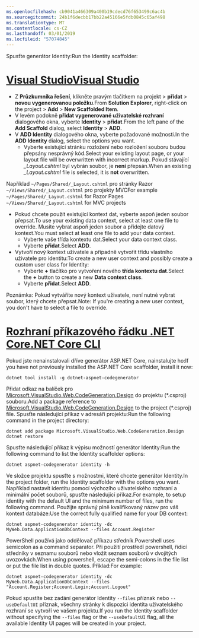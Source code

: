 ```yaml
---
ms.openlocfilehash: cb9041a466309a400b19cdecd76f653499c6ac4b
ms.sourcegitcommit: 24b1f6decbb17bb22a45166e5fdb0845c65af498
ms.translationtype: MT
ms.contentlocale: cs-CZ
ms.lasthandoff: 03/01/2019
ms.locfileid: "57074845"
---
```

<span data-ttu-id="61ba6-101">Spusťte generátor Identity:</span><span class="sxs-lookup"><span data-stu-id="61ba6-101">Run the Identity scaffolder:</span></span>

# <a name="visual-studiotabvisual-studio"></a>[<span data-ttu-id="61ba6-102">Visual Studio</span><span class="sxs-lookup"><span data-stu-id="61ba6-102">Visual Studio</span></span>](#tab/visual-studio)

* <span data-ttu-id="61ba6-103">Z **Průzkumníka řešení**, klikněte pravým tlačítkem na projekt > **přidat** > **novou vygenerovanou položku**.</span><span class="sxs-lookup"><span data-stu-id="61ba6-103">From **Solution Explorer**, right-click on the project > **Add** > **New Scaffolded Item**.</span></span>
* <span data-ttu-id="61ba6-104">V levém podokně **přidat vygenerované uživatelské rozhraní** dialogového okna, vyberte **Identity** > **přidat**.</span><span class="sxs-lookup"><span data-stu-id="61ba6-104">From the left pane of the **Add Scaffold** dialog, select **Identity** > **ADD**.</span></span>
* <span data-ttu-id="61ba6-105">V **ADD Identity** dialogového okna, vyberte požadované možnosti.</span><span class="sxs-lookup"><span data-stu-id="61ba6-105">In the **ADD Identity** dialog, select the options you want.</span></span>
  * <span data-ttu-id="61ba6-106">Vyberte existující stránku rozložení nebo rozložení souboru budou přepsány nesprávný kód.</span><span class="sxs-lookup"><span data-stu-id="61ba6-106">Select your existing layout page, or your layout file will be overwritten with incorrect markup.</span></span> <span data-ttu-id="61ba6-107">Pokud stávající  *\_Layout.cshtml* byl vybrán soubor, je **není** přepsán.</span><span class="sxs-lookup"><span data-stu-id="61ba6-107">When an existing *\_Layout.cshtml* file is selected, it is **not** overwritten.</span></span>

 <span data-ttu-id="61ba6-108">Například `~/Pages/Shared/_Layout.cshtml` pro stránky Razor `~/Views/Shared/_Layout.cshtml` pro projekty MVC</span><span class="sxs-lookup"><span data-stu-id="61ba6-108">For example `~/Pages/Shared/_Layout.cshtml` for Razor Pages `~/Views/Shared/_Layout.cshtml` for MVC projects</span></span>
* <span data-ttu-id="61ba6-109">Pokud chcete použít existující kontext dat, vyberte aspoň jeden soubor přepsat.</span><span class="sxs-lookup"><span data-stu-id="61ba6-109">To use your existing data context, select at least one file to override.</span></span> <span data-ttu-id="61ba6-110">Musíte vybrat aspoň jeden soubor a přidejte datový kontext.</span><span class="sxs-lookup"><span data-stu-id="61ba6-110">You must select at least one file to add your data context.</span></span>
  * <span data-ttu-id="61ba6-111">Vyberte vaše třída kontextu dat.</span><span class="sxs-lookup"><span data-stu-id="61ba6-111">Select your data context class.</span></span>
  * <span data-ttu-id="61ba6-112">Vyberte **přidat**.</span><span class="sxs-lookup"><span data-stu-id="61ba6-112">Select **ADD**.</span></span>
* <span data-ttu-id="61ba6-113">Vytvoří nový kontext uživatele a případně vytvořit třídu vlastního uživatele pro identitu:</span><span class="sxs-lookup"><span data-stu-id="61ba6-113">To create a new user context and possibly create a custom user class for Identity:</span></span>
  * <span data-ttu-id="61ba6-114">Vyberte **+** tlačítko pro vytvoření nového **třída kontextu dat**.</span><span class="sxs-lookup"><span data-stu-id="61ba6-114">Select the **+** button to create a new **Data context class**.</span></span>
  * <span data-ttu-id="61ba6-115">Vyberte **přidat**.</span><span class="sxs-lookup"><span data-stu-id="61ba6-115">Select **ADD**.</span></span>

<span data-ttu-id="61ba6-116">Poznámka: Pokud vytváříte nový kontext uživatele, není nutné vybrat soubor, který chcete přepsat.</span><span class="sxs-lookup"><span data-stu-id="61ba6-116">Note: If you're creating a new user context, you don't have to select a file to override.</span></span>

# <a name="net-core-clitabnetcore-cli"></a>[<span data-ttu-id="61ba6-117">Rozhraní příkazového řádku .NET Core</span><span class="sxs-lookup"><span data-stu-id="61ba6-117">.NET Core CLI</span></span>](#tab/netcore-cli)

<span data-ttu-id="61ba6-118">Pokud jste nenainstalovali dříve generátor ASP.NET Core, nainstalujte ho:</span><span class="sxs-lookup"><span data-stu-id="61ba6-118">If you have not previously installed the ASP.NET Core scaffolder, install it now:</span></span>

```cli
dotnet tool install -g dotnet-aspnet-codegenerator
```

<span data-ttu-id="61ba6-119">Přidat odkaz na balíček pro [Microsoft.VisualStudio.Web.CodeGeneration.Design](https://www.nuget.org/packages/Microsoft.VisualStudio.Web.CodeGeneration.Design/) do projektu (\*.csproj) souboru.</span><span class="sxs-lookup"><span data-stu-id="61ba6-119">Add a package reference to [Microsoft.VisualStudio.Web.CodeGeneration.Design](https://www.nuget.org/packages/Microsoft.VisualStudio.Web.CodeGeneration.Design/) to the project (\*.csproj) file.</span></span> <span data-ttu-id="61ba6-120">Spusťte následující příkaz v adresáři projektu:</span><span class="sxs-lookup"><span data-stu-id="61ba6-120">Run the following command in the project directory:</span></span>

```cli
dotnet add package Microsoft.VisualStudio.Web.CodeGeneration.Design
dotnet restore
```

<span data-ttu-id="61ba6-121">Spusťte následující příkaz k výpisu možností generátor Identity:</span><span class="sxs-lookup"><span data-stu-id="61ba6-121">Run the following command to list the Identity scaffolder options:</span></span>

```cli
dotnet aspnet-codegenerator identity -h
```

<span data-ttu-id="61ba6-122">Ve složce projektu spusťte s možnostmi, které chcete generátor Identity.</span><span class="sxs-lookup"><span data-stu-id="61ba6-122">In the project folder, run the Identity scaffolder with the options you want.</span></span> <span data-ttu-id="61ba6-123">Například nastavit identitu pomocí výchozího uživatelského rozhraní a minimální počet souborů, spusťte následující příkaz.</span><span class="sxs-lookup"><span data-stu-id="61ba6-123">For example, to setup identity with the default UI and the minimum number of files, run the following command.</span></span> <span data-ttu-id="61ba6-124">Použijte správný plně kvalifikovaný název pro váš kontext databáze:</span><span class="sxs-lookup"><span data-stu-id="61ba6-124">Use the correct fully qualified name for your DB context:</span></span>

```cli
dotnet aspnet-codegenerator identity -dc MyWeb.Data.ApplicationDbContext --files Account.Register
```

<span data-ttu-id="61ba6-125">PowerShell používá jako oddělovač příkazu středník.</span><span class="sxs-lookup"><span data-stu-id="61ba6-125">Powershell uses semicolon as a command separator.</span></span> <span data-ttu-id="61ba6-126">Při použití prostředí powershell, řídicí středníky v seznamu souborů nebo vložit seznam souborů v dvojitých uvozovkách.</span><span class="sxs-lookup"><span data-stu-id="61ba6-126">When using powershell, escape the semi-colons in the file list or put the file list in double quotes.</span></span> <span data-ttu-id="61ba6-127">Příklad:</span><span class="sxs-lookup"><span data-stu-id="61ba6-127">For example:</span></span>

```cli
dotnet aspnet-codegenerator identity -dc MyWeb.Data.ApplicationDbContext --files "Account.Register;Account.Login;Account.Logout"
```

<span data-ttu-id="61ba6-128">Pokud spustíte bez zadání generátor Identity `--files` příznak nebo `--useDefaultUI` příznak, všechny stránky k dispozici identita uživatelského rozhraní se vytvoří ve vašem projektu.</span><span class="sxs-lookup"><span data-stu-id="61ba6-128">If you run the Identity scaffolder without specifying the `--files` flag or the `--useDefaultUI` flag, all the available Identity UI pages will be created in your project.</span></span>

-------------
